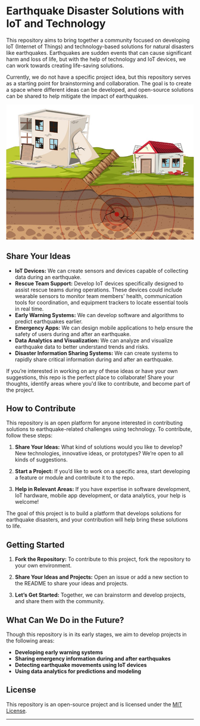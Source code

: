 # Earthquake Disaster Solutions with IoT and Technology

This repository aims to bring together a community focused on developing IoT (Internet of Things) and technology-based solutions for natural disasters like earthquakes. Earthquakes are sudden events that can cause significant harm and loss of life, but with the help of technology and IoT devices, we can work towards creating life-saving solutions.

Currently, we do not have a specific project idea, but this repository serves as a starting point for brainstorming and collaboration. The goal is to create a space where different ideas can be developed, and open-source solutions can be shared to help mitigate the impact of earthquakes.

![Earthquake Disaster Solutions](earthquake.jpg)

## Share Your Ideas

- **IoT Devices:** We can create sensors and devices capable of collecting data during an earthquake.
- **Rescue Team Support:** Develop IoT devices specifically designed to assist rescue teams during operations. These devices could include wearable sensors to monitor team members' health, communication tools for coordination, and equipment trackers to locate essential tools in real time.
- **Early Warning Systems:** We can develop software and algorithms to predict earthquakes earlier.
- **Emergency Apps:** We can design mobile applications to help ensure the safety of users during and after an earthquake.
- **Data Analytics and Visualization:** We can analyze and visualize earthquake data to better understand trends and risks.
- **Disaster Information Sharing Systems:** We can create systems to rapidly share critical information during and after an earthquake.

If you’re interested in working on any of these ideas or have your own suggestions, this repo is the perfect place to collaborate! Share your thoughts, identify areas where you'd like to contribute, and become part of the project.

## How to Contribute

This repository is an open platform for anyone interested in contributing solutions to earthquake-related challenges using technology. To contribute, follow these steps:

1. **Share Your Ideas:** What kind of solutions would you like to develop? New technologies, innovative ideas, or prototypes? We’re open to all kinds of suggestions.
   
2. **Start a Project:** If you’d like to work on a specific area, start developing a feature or module and contribute it to the repo.
   
3. **Help in Relevant Areas:** If you have expertise in software development, IoT hardware, mobile app development, or data analytics, your help is welcome!

The goal of this project is to build a platform that develops solutions for earthquake disasters, and your contribution will help bring these solutions to life.

## Getting Started

1. **Fork the Repository:** To contribute to this project, fork the repository to your own environment.

2. **Share Your Ideas and Projects:** Open an issue or add a new section to the README to share your ideas and projects.

3. **Let’s Get Started:** Together, we can brainstorm and develop projects, and share them with the community.

## What Can We Do in the Future?

Though this repository is in its early stages, we aim to develop projects in the following areas:

- **Developing early warning systems**
- **Sharing emergency information during and after earthquakes**
- **Detecting earthquake movements using IoT devices**
- **Using data analytics for predictions and modeling**

## License

This repository is an open-source project and is licensed under the [MIT License](LICENSE).

---

